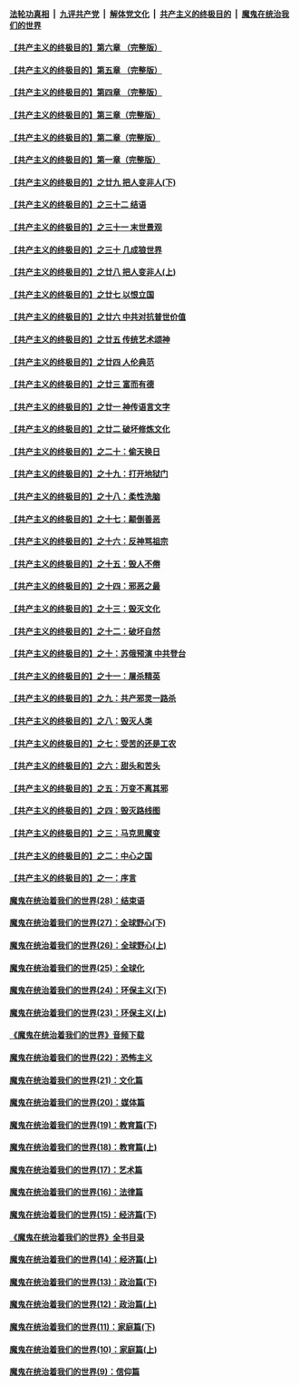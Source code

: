 ####  [法轮功真相](../../../../basic/blob/master/README.md?t=06011731) &nbsp;|&nbsp; [九评共产党](../../../../9ping.md/blob/master/README.md?t=06011731) &nbsp;|&nbsp; [解体党文化](../../../../jtdwh.md/blob/master/README.md?t=06011731)  &nbsp;|&nbsp; [共产主义的终极目的](../../../../gczydzjmd.md/blob/master/README.md?t=06011731) &nbsp;|&nbsp; [魔鬼在统治我们的世界](../../../../mgztzwmdsj.md/blob/master/README.md?t=06011731) 

#### [【共产主义的终极目的】第六章 （完整版）](../pages/nsc422/n11428913.md?t=06011731) 

#### [【共产主义的终极目的】第五章 （完整版）](../pages/nsc422/n11428912.md?t=06011731) 

#### [【共产主义的终极目的】第四章 （完整版）](../pages/nsc422/n11428907.md?t=06011731) 

#### [【共产主义的终极目的】第三章（完整版）](../pages/nsc422/n11428848.md?t=06011731) 

#### [【共产主义的终极目的】第二章（完整版）](../pages/nsc422/n11428831.md?t=06011731) 

#### [【共产主义的终极目的】第一章（完整版）](../pages/nsc422/n11417651.md?t=06011731) 

#### [【共产主义的终极目的】之廿九 把人变非人(下)](../pages/nsc422/n11344140.md?t=06011731) 

#### [【共产主义的终极目的】之三十二 结语](../pages/nsc422/n11360535.md?t=06011731) 

#### [【共产主义的终极目的】之三十一 末世景观](../pages/nsc422/n11351129.md?t=06011731) 

#### [【共产主义的终极目的】之三十 几成狼世界](../pages/nsc422/n11348280.md?t=06011731) 

#### [【共产主义的终极目的】之廿八 把人变非人(上)](../pages/nsc422/n11340492.md?t=06011731) 

#### [【共产主义的终极目的】之廿七 以恨立国](../pages/nsc422/n11336944.md?t=06011731) 

#### [【共产主义的终极目的】之廿六 中共对抗普世价值](../pages/nsc422/n11324785.md?t=06011731) 

#### [【共产主义的终极目的】之廿五 传统艺术颂神](../pages/nsc422/n11296396.md?t=06011731) 

#### [【共产主义的终极目的】之廿四 人伦典范](../pages/nsc422/n11296397.md?t=06011731) 

#### [【共产主义的终极目的】之廿三 富而有德](../pages/nsc422/n11283598.md?t=06011731) 

#### [【共产主义的终极目的】之廿一 神传语言文字](../pages/nsc422/n11263265.md?t=06011731) 

#### [【共产主义的终极目的】之廿二 破坏修炼文化](../pages/nsc422/n11245728.md?t=06011731) 

#### [【共产主义的终极目的】之二十：偷天换日](../pages/nsc422/n11238846.md?t=06011731) 

#### [【共产主义的终极目的】之十九：打开地狱门](../pages/nsc422/n11206376.md?t=06011731) 

#### [【共产主义的终极目的】之十八：柔性洗脑](../pages/nsc422/n11199994.md?t=06011731) 

#### [【共产主义的终极目的】之十七：颠倒善恶](../pages/nsc422/n11179782.md?t=06011731) 

#### [【共产主义的终极目的】之十六：反神骂祖宗](../pages/nsc422/n11166798.md?t=06011731) 

#### [【共产主义的终极目的】之十五：毁人不倦](../pages/nsc422/n11166792.md?t=06011731) 

#### [【共产主义的终极目的】之十四：邪恶之最](../pages/nsc422/n11150249.md?t=06011731) 

#### [【共产主义的终极目的】之十三：毁灭文化](../pages/nsc422/n11135227.md?t=06011731) 

#### [【共产主义的终极目的】之十二：破坏自然](../pages/nsc422/n11135214.md?t=06011731) 

#### [【共产主义的终极目的】之十：苏俄预演 中共登台](../pages/nsc422/n11118424.md?t=06011731) 

#### [【共产主义的终极目的】之十一：屠杀精英](../pages/nsc422/n11118442.md?t=06011731) 

#### [【共产主义的终极目的】之九：共产邪灵一路杀](../pages/nsc422/n11114139.md?t=06011731) 

#### [【共产主义的终极目的】之八：毁灭人类](../pages/nsc422/n11108503.md?t=06011731) 

#### [【共产主义的终极目的】之七：受苦的还是工农](../pages/nsc422/n11101809.md?t=06011731) 

#### [【共产主义的终极目的】之六：甜头和苦头](../pages/nsc422/n11096971.md?t=06011731) 

#### [【共产主义的终极目的】之五：万变不离其邪](../pages/nsc422/n11091285.md?t=06011731) 

#### [【共产主义的终极目的】之四：毁灭路线图](../pages/nsc422/n11086284.md?t=06011731) 

#### [【共产主义的终极目的】之三：马克思魔变](../pages/nsc422/n11061941.md?t=06011731) 

#### [【共产主义的终极目的】之二：中心之国](../pages/nsc422/n11047728.md?t=06011731) 

#### [【共产主义的终极目的】之一：序言](../pages/nsc422/n11086077.md?t=06011731) 

#### [魔鬼在统治着我们的世界(28)：结束语](../pages/nsc422/n10936246.md?t=06011731) 

#### [魔鬼在统治着我们的世界(27)：全球野心(下)](../pages/nsc422/n10928319.md?t=06011731) 

#### [魔鬼在统治着我们的世界(26)：全球野心(上)](../pages/nsc422/n10900318.md?t=06011731) 

#### [魔鬼在统治着我们的世界(25)：全球化](../pages/nsc422/n10788205.md?t=06011731) 

#### [魔鬼在统治着我们的世界(24)：环保主义(下)](../pages/nsc422/n10695307.md?t=06011731) 

#### [魔鬼在统治着我们的世界(23)：环保主义(上)](../pages/nsc422/n10688613.md?t=06011731) 

#### [《魔鬼在统治着我们的世界》音频下载](../pages/nsc422/n10635553.md?t=06011731) 

#### [魔鬼在统治着我们的世界(22)：恐怖主义](../pages/nsc422/n10614727.md?t=06011731) 

#### [魔鬼在统治着我们的世界(21)：文化篇](../pages/nsc422/n10597706.md?t=06011731) 

#### [魔鬼在统治着我们的世界(20)：媒体篇](../pages/nsc422/n10586579.md?t=06011731) 

#### [魔鬼在统治着我们的世界(19)：教育篇(下)](../pages/nsc422/n10564808.md?t=06011731) 

#### [魔鬼在统治着我们的世界(18)：教育篇(上)](../pages/nsc422/n10526970.md?t=06011731) 

#### [魔鬼在统治着我们的世界(17)：艺术篇](../pages/nsc422/n10499093.md?t=06011731) 

#### [魔鬼在统治着我们的世界(16)：法律篇](../pages/nsc422/n10485969.md?t=06011731) 

#### [魔鬼在统治着我们的世界(15)：经济篇(下)](../pages/nsc422/n10469975.md?t=06011731) 

#### [《魔鬼在统治着我们的世界》全书目录](../pages/nsc422/n10464261.md?t=06011731) 

#### [魔鬼在统治着我们的世界(14)：经济篇(上)](../pages/nsc422/n10457370.md?t=06011731) 

#### [魔鬼在统治着我们的世界(13)：政治篇(下)](../pages/nsc422/n10448270.md?t=06011731) 

#### [魔鬼在统治着我们的世界(12)：政治篇(上)](../pages/nsc422/n10444576.md?t=06011731) 

#### [魔鬼在统治着我们的世界(11)：家庭篇(下)](../pages/nsc422/n10440961.md?t=06011731) 

#### [魔鬼在统治着我们的世界(10)：家庭篇(上)](../pages/nsc422/n10435448.md?t=06011731) 

#### [魔鬼在统治着我们的世界(9)：信仰篇](../pages/nsc422/n10432159.md?t=06011731) 

